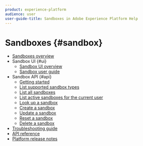 ```yaml
---
product: experience-platform
audience: user
user-guide-title: Sandboxes in Adobe Experience Platform Help
---
```


# Sandboxes {#sandbox}

* [Sandboxes overview](home.md)
* Sandbox UI {#ui}
  * [Sandbox UI overview](ui/overview.md)
  * [Sandbox user guide](ui/user-guide.md)
* Sandbox API {#api}
  * [Getting started](api/getting-started.md)
  * [List supported sandbox types](api/list-sandbox-types.md)
  * [List all sandboxes](api/list-all-sandboxes.md)
  * [List active sandboxes for the current user](api/list-active-sandboxes.md)
  * [Look up a sandbox](api/look-up-sandbox.md)
  * [Create a sandbox](api/create-sandbox.md)
  * [Update a sandbox](api/update-sandbox.md)
  * [Reset a sandbox](api/reset-sandbox.md)
  * [Delete a sandbox](api/delete-sandbox.md)
* [Troubleshooting guide](troubleshooting-guide.md)
* [API reference](https://www.adobe.io/apis/experienceplatform/home/api-reference.html#!acpdr/swagger-specs/sandbox-api.yaml)
* [Platform release notes](https://www.adobe.com/go/platform-release-notes-en)